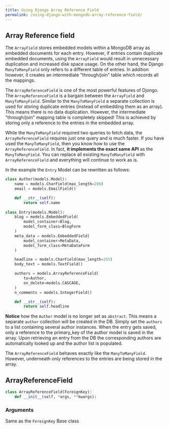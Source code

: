 ```yaml
---
title: Using Djongo Array Reference Field
permalink: /using-django-with-mongodb-array-reference-field/
---
```


## Array Reference field

The `ArrayField` stores embedded models within a MongoDB array as embedded documents for each entry. However, if entries contain duplicate embedded documents, using the `ArrayField` would result in unnecessary duplication and increased disk space usage. On the other hand, the Django `ManyToManyField`  only refers to a different table of entries. In addition however, it creates an intermediate "through/join" table which records all the mappings.

The `ArrayReferenceField` is one of the most powerful features of Djongo. The `ArrayReferenceField` is a bargain between the `ArrayField` and `ManyToManyField`. Similar to the `ManyToManyField` a separate collection is used for storing duplicate entries (instead of embedding them as an array). This means there is no data duplication. However, the intermediate "through/join" mapping table is completely skipped! This is achieved by storing only a reference to the entries in the embedded array.

While the `ManyToManyField` required two queries to fetch data, the `ArrayReferenceField` requires just one query and is much faster. If you have used the `ManyToManyField`, then you know how to use the `ArrayReferenceField`. In fact, **it implements the exact same API** as the `ManyToManyField`. You can replace all existing `ManyToManyField` with `ArrayReferenceField` and everything will continue to work as is.

In the example the `Entry` Model can be rewritten as follows:

```python
class Author(models.Model):
    name = models.CharField(max_length=200)
    email = models.EmailField()

    def __str__(self):
        return self.name
        
class Entry(models.Model):
    blog = models.EmbeddedField(
        model_container=Blog,
        model_form_class=BlogForm
    )
    meta_data = models.EmbeddedField(
        model_container=MetaData,
        model_form_class=MetaDataForm
    )

    headline = models.CharField(max_length=255)
    body_text = models.TextField()

    authors = models.ArrayReferenceField(
        to=Author,
        on_delete=models.CASCADE,
    )
    n_comments = models.IntegerField()

    def __str__(self):
        return self.headline

``` 
**Notice** how the `Author` model is no longer set as `abstract`. This means a separate `author` collection will be created in the DB. Simply set the `authors` to a list containing several author instances. When the entry gets saved, only a reference to the primary_key of the author model is saved in the array. Upon retrieving an entry from the DB the corresponding authors are automatically looked up and the author list is populated.
 
 The `ArrayReferenceField` behaves exactly like the `ManyToManyField`. However, underneath only references to the entries are being stored in the array.
 
## ArrayReferenceField

```python
class ArrayReferenceField(ForeignKey):
    def __init__(self, *args, **kwargs):
```
### Arguments

Same as the `ForeignKey` Base class